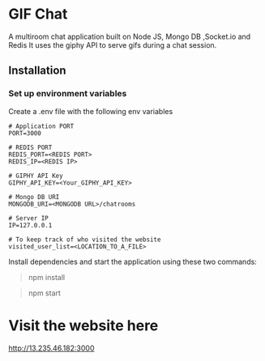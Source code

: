 # GIF Chat

A multiroom chat application built on Node JS, Mongo DB ,Socket.io and Redis
It uses the giphy API to serve gifs during a chat session. 

## Installation

### Set up environment variables

Create a .env file with the following env variables

```
# Application PORT
PORT=3000

# REDIS PORT
REDIS_PORT=<REDIS PORT>
REDIS_IP=<REDIS IP>

# GIPHY API Key
GIPHY_API_KEY=<Your_GIPHY_API_KEY>

# Mongo DB URI
MONGODB_URI=<MONGODB URL>/chatrooms

# Server IP
IP=127.0.0.1

# To keep track of who visited the website
visited_user_list=<LOCATION_TO_A_FILE>
```

Install dependencies and start the application using these two commands:

> npm install

> npm start

# Visit the website here

http://13.235.46.182:3000





